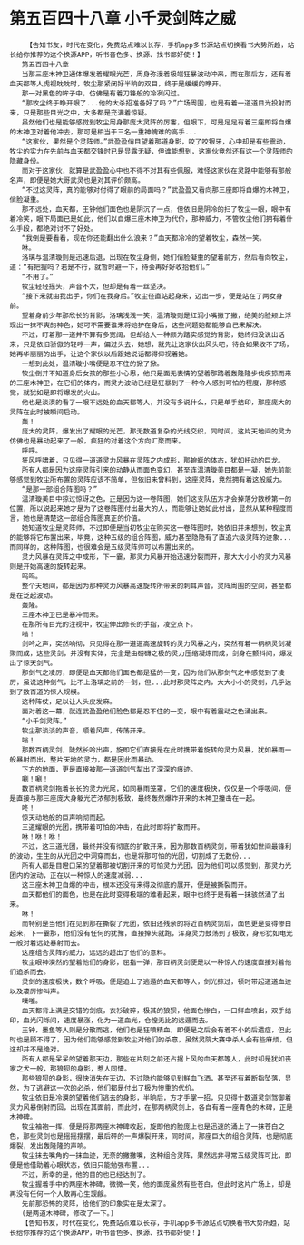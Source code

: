 # 第五百四十八章 小千灵剑阵之威
        【告知书友，时代在变化，免费站点难以长存，手机app多书源站点切换看书大势所趋，站长给你推荐的这个换源APP，听书音色多、换源、找书都好使！】
       第五百四十八章
       当那三座木神卫通体爆发着耀眼光芒，周身弥漫着极端狂暴波动冲来，而在那后方，还有着血天都等人虎视眈眈时，牧尘那紧闭好半晌的双目，终于是缓缓的睁开。
       那一对黑色的眸子中，仿佛是有着刀锋般的冷冽闪过。
       “那牧尘终于睁开眼了...他的大杀招准备好了吗？”广场周围，也是有着一道道目光投射而来，只是那些目光之中，大多都是充满着惊疑。
       虽然他们也是能够感觉到牧尘周身那庞大灵阵的厉害，但眼下，可是足足有着三座即将自爆的木神卫对着他冲去，那可是相当于三名一重神魄难的高手...
       “这家伙，果然是个灵阵师。”武盈盈俏目望着那道身影，咬了咬银牙，心中却是有些震动，牧尘的实力在先前与血天都交锋时已是显露无疑，但谁能想到，这家伙竟然还有这一个灵阵师的隐藏身份。
       而对于这家伙，就算是武盈盈心中也不得不对其有些佩服，难怪这家伙在灵路中能够有那般名声，即便是她大哥武灵也是对其评价颇高。
       “不过这灵阵，真的能够对付得了眼前的局面吗？”武盈盈又看向那三座即将自爆的木神卫，俏脸凝重。
       那不远处，血天都，王钟他们面色也是阴沉了一点，但依旧是阴冷的扫了牧尘一眼，眼中有着冷笑，眼下局面已是如此，他们以自爆三座木神卫为代价，那种威力，不管牧尘他们拥有着什么手段，都绝对讨不了好处。
       “我倒是要看看，现在你还能翻出什么浪来？”血天都冷冷的望着牧尘，森然一笑。
       咻。
       洛璃与温清璇则是迅速后退，出现在牧尘身侧，她们俏脸凝重的望着前方，然后看向牧尘，道：“有把握吗？若是不行，就暂时避一下，待会再好好收拾他们。”
       “不用了。”
       牧尘轻轻摇头，声音不大，但却是有着一丝坚决。
       “接下来就由我出手，你们在我身后。”牧尘径直站起身来，迈出一步，便是站在了两女身前。
       望着身前少年那欣长的背影，洛璃浅浅一笑，温清璇则是红润小嘴撇了撇，绝美的脸颊上浮现出一抹不爽的神色，她可不需要谁来将她护在身后，这些问题她都能够自己来解决。
       不过，盯着那一道并不算有多宽阔，但却给人一种颇为踏实感觉的背影，她终归没说出话来，只是依旧骄傲的轻哼一声，偏过头去，她想，就先让这家伙出风头吧，待会如果收不了场，她再华丽丽的出手，让这个家伙以后跟她说话都得仰视着她。
       一想到此处，温清璇小嘴便是忍不住的掀了掀。
       牧尘倒并不知道身后女孩的那些小心思，他只是面无表情的望着那踏着轰隆隆步伐疾掠而来的三座木神卫，在它们的体内，而灵力波动已经是狂暴到了一种令人感到可怕的程度，那种感觉，就犹如是即将爆发的火山。
       他也是淡漠的看了一眼不远处的血天都等人，并没有多说什么，只是单手结印，那座庞大的灵阵在此时被瞬间启动。
       轰！
       庞大的灵阵，爆发出了耀眼的光芒，那无数道复杂的光线交织，同时间，这片天地间的灵力仿佛也是暴动起来了一般，疯狂的对着这个方向汇聚而来。
       呼呼。
       狂风呼啸着，只见得一道道灵力风暴在灵阵之内成形，那蜿蜒的体态，犹如扭动的巨龙。
       所有人都是因为这座灵阵引来的动静从而面色变幻，甚至连温清璇美目都是一凝，她先前能够感觉到牧尘所布置的灵阵应该不简单，但依旧未曾料到，这座灵阵，竟然拥有着这般威力。
       “是那一部组合阵图吗？”
       温清璇美目中掠过惊讶之色，正是因为这一卷阵图，她们这支队伍方才会掉落分数榜第一的位置，所以说起来她才是为了这卷阵图付出最大的人，而能够让她如此付出，显然从某种程度而言，她也是清楚这一部组合阵图真正的价值。
       她知道牧尘是灵阵师，不过即便是当初牧尘在购买这一卷阵图时，她依旧并未想到，牧尘真的能够将它布置出来，毕竟，这种五级的组合阵图，威力甚至隐隐有了直追六级灵阵的迹象...而同样的，这种阵图，也很难会是五级灵阵师可以布置出来的。
       灵力风暴在灵阵之中成形，下一霎，那灵力风暴开始迅速分裂而开，那大大小小的灵力风暴则是开始高速的旋转起来。
       呜呜。
       整个天地间，都是因为那种灵力风暴高速旋转所带来的刺耳声音，灵阵周围的空间，甚至都是在泛起波动。
       轰隆。
       三座木神卫已是暴冲而来。
       在那所有目光的注视中，牧尘伸出修长的手指，凌空点下。
       嗡！
       剑吟之声，突然响彻，只见得在那一道道高速旋转的灵力风暴之内，突然有着一柄柄灵剑凝聚而成，这些灵剑，并没有实体，完全是由磅礴之极的灵力压缩凝炼而成，剑身在颤抖间，爆发出了惊天剑气。
       那剑气之凌厉，即便是血天都他们面色都是猛的一变，因为他们从那剑气之中感觉到了凌厉，虽说这种剑气，比不上洛璃之前的一剑，但...此时那灵阵之内，大大小小的灵剑，几乎达到了数百道的惊人规模。
       这种阵仗，足以让人头皮发麻。
       面对着这一幕，就连武盈盈他们脸色都是忍不住的一变，眼中有着震动之色涌出来。
       “小千剑灵阵。”
       牧尘那淡淡的声音，顺着风声，传荡开来。
       嗡！
       那数百柄灵剑，陡然长吟出声，旋即它们直接是在此时携带着旋转的灵力风暴，犹如暴雨一般暴射而出，整片天地的灵力，都是因此而暴动。
       下方的地面，更是直接被那一道道剑气犁出了深深的痕迹。
       唰！唰！
       数百柄灵剑拖着长长的灵力光尾，如同暴雨笼罩，它们的速度极快，仅仅是一个呼吸间，便是直接与那三座庞大身躯光芒浓郁到极致，最终轰然爆炸开来的木神卫撞击在一起。
       咚！
       惊天动地般的巨声响彻而起。
       三道耀眼的光团，携带着可怕的冲击，在此时即将扩散而开。
       咻！咻！咻！
       不过，这三道光团，最终并没有彻底的扩散开来，因为那数百柄灵剑，带着犹如世间最锋利的波动，生生的从光团之中洞穿而出，也是将那可怕的光团，切割成了无数份...
       所有人都是目瞪口呆的望着那被切割开来的可怕灵力光团，因为他们可以感觉到，那灵力光团内的波动，正在以一种惊人的速度减弱...
       这三座木神卫自爆的冲击，根本还没有来得及彻底的展开，便是被撕裂而开。
       血天都他们的面色，也是在此时变得极端的难看起来，眼中也终于是有着一抹骇然涌了出来。
       咻！
       而特别是当他们在见到那在撕裂了光团，依旧还残余的将近百柄灵剑后，面色更是变得惨白起来，下一霎那，他们没有任何的犹豫，直接掉头就跑，浑身灵力鼓荡到了极致，身形犹如电光一般对着远处暴射而去。
       这座组合灵阵的威力，远远的超出了他们的意料。
       牧尘眼神漠然的望着他们的身影，屈指一弹，那百柄灵剑便是以一种惊人的速度直接对着他们追杀而去。
       灵剑的速度极快，数个呼吸，便是追上了逃遁的血天都等人，剑光掠过，顿时带起道道血迹以及凄厉惨叫声。
       噗嗤。
       血天都背上满是交错的剑痕，衣衫破碎，极其的狼狈，他面色惨白，一口鲜血喷出，双手结印，血光闪烁间，速度暴涨，化为一道血光，仓惶无比的远遁而去。
       王钟，墨鱼等人则是分散而逃，他们也是狂喷精血，即便是之后会有着不小的后遗症，但此时也是顾不得了，因为他们能够感觉到牧尘对他们的杀意，虽然灵院大赛中杀人会有些麻烦，但这却并不是绝对。
       所有人都是呆呆的望着那天边，那些在片刻之前还占据上风的血天都等人，此时却是犹如丧家之犬一般，那狼狈的身影，惹人同情。
       那些狼狈的身影，很快消失在天边，不过隐约能够见到鲜血飞洒，甚至还有着断指坠落，显然，为了逃避这一次的必杀，他们都是付出了极为惨重的代价。
       牧尘依旧是冷漠的望着他们逃去的身影，半晌后，方才手掌一招，只见得十数道灵剑驾御着灵力风暴倒射而回，出现在其面前，而此时，在那两柄灵剑上，各自有着一座青色的木碑，正是木神碑。
       牧尘袖袍一挥，便是将那两座木神碑收起，旋即他的脸庞上也是迅速的涌上了一抹苍白之色，那些灵剑也是摇摇摆摆，最后砰的一声爆裂开来，同时间，那座巨大的组合灵阵，也是彻底爆裂，发出轰隆隆的声响。
       牧尘抹去嘴角的一抹血迹，无奈的撇撇嘴，这种组合灵阵，果然远非寻常五级灵阵可比，即便是他借助着心眼状态，依旧只能勉强布置...
       不过，所幸的是，他的目的也已经达到了。
       牧尘握着手中的两座木神碑，微微一笑，他的面庞虽然有些苍白，但此时这片广场上，却是再没有任何一个人敢再心生觊觎。
       先前那恐怖的灵阵，给他们的印象实在是太深了。
       (是两道木神碑，修改了一下。)
       【告知书友，时代在变化，免费站点难以长存，手机app多书源站点切换看书大势所趋，站长给你推荐的这个换源APP，听书音色多、换源、找书都好使！】